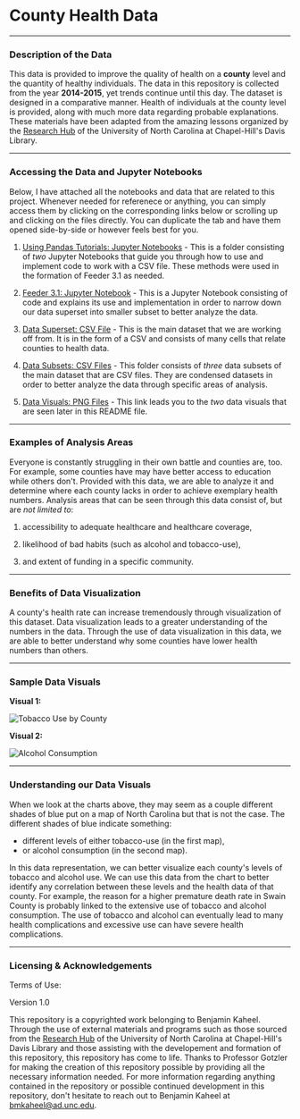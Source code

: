 # County Health Data

---
### Description of the Data

This data is provided to improve the quality of health on a **county** level and the quantity of healthy individuals. The data in this repository is collected from the year **2014-2015**, yet trends continue until this day. The dataset is designed in a comparative manner. Health of individuals at the county level is provided, along with much more data regarding probable explanations. These materials have been adapted from the amazing lessons organized by the [Research Hub](https://library.unc.edu/data/) of the University of North Carolina at Chapel-Hill's Davis Library.



---
### Accessing the Data and Jupyter Notebooks

Below, I have attached all the notebooks and data that are related to this project. Whenever needed for referenece or anything, you can simply access them by clicking on the corresponding links below or scrolling up and clicking on the files directly. You can duplicate the tab and have them opened side-by-side or however feels best for you. 

1. [Using Pandas Tutorials: Jupyter Notebooks](https://github.com/bmkaheel/Public-Data-Repository/tree/main/Using%20Pandas%20Tutorials%20-%20Jupyter%20Notebooks) - This is a folder consisting of *two* Jupyter Notebooks that guide you through how to use and implement code to work with a CSV file. These methods were used in the formation of Feeder 3.1 as needed. 

2. [Feeder 3.1: Jupyter Notebook](https://github.com/bmkaheel/Public-Data-Repository/blob/main/Feeder_3.1.ipynb) - This is a Jupyter Notebook consisting of code and explains its use and implementation in order to narrow down our data superset into smaller subset to better analyze the data. 

3. [Data Superset: CSV File](https://github.com/bmkaheel/Public-Data-Repository/blob/main/CountyHealthData_2014-2015.csv) - This is the main dataset that we are working off from. It is in the form of a CSV and consists of many cells that relate counties to health data.

4. [Data Subsets: CSV Files](https://github.com/bmkaheel/Public-Data-Repository/tree/main/Data%20Subsets) - This folder consists of *three* data subsets of the main dataset that are CSV files. They are condensed datasets in order to better analyze the data through specific areas of analysis.

5. [Data Visuals: PNG Files](https://github.com/bmkaheel/Public-Data-Repository/tree/main/Data%20Visualization) - This link leads you to the *two* data visuals that are seen later in this README file. 




---
### Examples of Analysis Areas

Everyone is constantly struggling in their own battle and counties are, too. For example, some counties have may have better access to education while others don't. Provided with this data, we are able to analyze it and determine where each county lacks in order to achieve exemplary health numbers. Analysis areas that can be seen through this data consist of, but are *not limited to*:

1. accessibility to adequate healthcare and healthcare coverage,

2. likelihood of bad habits (such as alcohol and tobacco-use),

3. and extent of funding in a specific community.

---
### Benefits of Data Visualization

A county's health rate can increase tremendously through visualization of this dataset. Data visualization leads to a greater understanding of the numbers in the data. Through the use of data visualization in this data, we are able to better understand why some counties have lower health numbers than others.

---
### Sample Data Visuals

**Visual 1:**

![Tobacco Use by County](https://user-images.githubusercontent.com/111814393/203340386-f69e8592-0657-4bda-8719-cfd9db564729.png)



**Visual 2:**

![Alcohol Consumption](https://user-images.githubusercontent.com/111814393/203340437-f3a44bfa-5355-4224-9cd4-b0d23c7948c5.png)


---
### Understanding our Data Visuals

When we look at the charts above, they may seem as a couple different shades of blue put on a map of North Carolina but that is not the case. The different shades of blue indicate something: 

- different levels of either tobacco-use (in the first map),
- or alcohol consumption (in the second map). 

In this data representation, we can better visualize each county's levels of tobacco and alcohol use. We can use this data from the chart to better identify any correlation between these levels and the health data of that county. 
For example, the reason for a higher premature death rate in Swain County is probably linked to the extensive use of tobacco and alcohol consumption. The use of tobacco and alcohol can eventually lead to many health complications and excessive use can have severe health complications. 

---
### Licensing & Acknowledgements

Terms of Use: 

Version 1.0

This repository is a copyrighted work belonging to Benjamin Kaheel. Through the use of external materials and programs such as those sourced from the [Research Hub](https://library.unc.edu/data/) of the University of North Carolina at Chapel-Hill's Davis Library and those assisting with the developement and formation of this repository, this repository has come to life. Thanks to Professor Gotzler for making the creation of this repository possible by providing all the necessary information needed. For more information regarding anything contained in the repository or possible continued development in this repository, don't hesitate to reach out to Benjamin Kaheel at bmkaheel@ad.unc.edu. 
